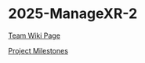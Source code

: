 # 2025-ManageXR-2

[Team Wiki Page](https://github.com/cs210/2025-ManageXR-2/wiki/)

[Project Milestones](https://github.com/cs210/2025-ManageXR-2/milestones)

